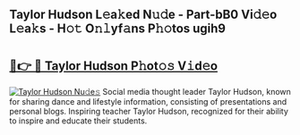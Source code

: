 ## Taylor Hudson L𝚎a𝚔ed N𝚞𝚍e - Part-bB0 Vi𝚍𝚎o L𝚎a𝚔s - H𝚘𝚝 O𝚗𝚕yf𝚊ns P𝚑𝚘tos ugih9

# <h2><a href="http://kfdb788.oniu.top/?m=Taylor+Hudson">🔗👉 🔴 Taylor Hudson P𝚑ot𝚘𝚜 V𝚒d𝚎o</a></h2>

[![Taylor Hudson Nu𝚍e𝚜](https://i.imgur.com/0qMVB7G.gif)](http://kfdb788.oniu.top/?m=Taylor+Hudson)
Social media thought leader Taylor Hudson, known for sharing dance and lifestyle information, consisting of presentations and personal blogs. Inspiring teacher Taylor Hudson, recognized for their ability to inspire and educate their students.  
